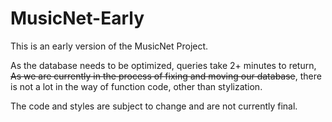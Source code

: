 MusicNet-Early
==============
This is an early version of the MusicNet Project. 

As the database needs to be optimized, queries take 2+ minutes to return, ~~As we are currently in the process of fixing and moving our database~~, there is not a lot in the way of function code,
other than stylization. 


The code and styles are subject to change and are not currently final. 
